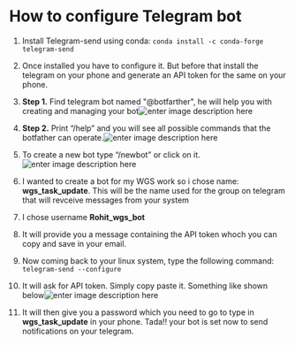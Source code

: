 # How to configure Telegram bot
1. Install Telegram-send using conda: `conda install -c conda-forge telegram-send`
2. Once installed you have to configure it. But before that install the telegram on your phone and generate an API token for the same on your phone.
3. **Step 1.** Find telegram bot named "@botfarther", he will help you with creating and managing your bot![enter image description here](https://www.siteguarding.com/images/telegram_1.png)

4. **Step 2.** Print “/help” and you will see all possible commands that the botfather can operate.![enter image description here](https://www.siteguarding.com/images/telegram_2.png)
5. To create a new bot type “/newbot” or click on it.![enter image description here](https://www.siteguarding.com/images/telegram_3.png)
6. I wanted to create a bot for my WGS work so i chose name: **wgs_task_update**. This will be the name used for the group on telegram that will revceive messages from your system
7. I chose username **Rohit_wgs_bot**
8. It will provide you a message containing the API token whoch you can copy and save in your email.
9. Now coming back to your linux system, type the following command: `telegram-send --configure`
10. It will ask for API token. Simply copy paste it. Something like shown below![enter image description here](https://www.linux-magazine.com/var/linux_magazin/storage/images/media/linux-magazine-eng-us/images/telegram-send/675315-1-eng-US/telegram-send_reference.png) 
11. It will then give you a password which you need to go to type in **wgs_task_update** in your phone. Tada!! your bot is set now to send notifications on your telegram.

